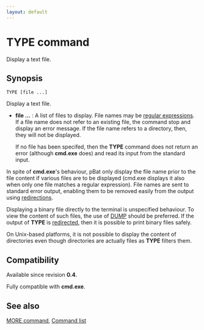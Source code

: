 ```yaml
---
layout: default
---
```

# TYPE command

Display a text file.

## Synopsis

    TYPE [file ...]

Display a text file.

* **file ...** : A list of files to display. File names may be [regular 
  expressions](spec/regexp). If a file name does not refer to an existing 
  file, the command stop and display an error message. If the file name refers 
  to a directory, then, they will not be displayed.

  If no file has been specifed, then the **TYPE** command does not return an 
  error \(although **cmd.exe** does\) and read its input from the standard 
  input.

In spite of **cmd.exe**'s behaviour, pBat only display the file name prior to 
the file content if various files are to be displayed \(cmd.exe displays it 
also when only one file matches a regular expression\). File names are sent to 
standard error output, enabling them to be removed easily from the output 
using [redirections](spec/red).

Displaying a binary file directly to the terminal is unspecified behaviour. To 
view the content of such files, the use of [DUMP](dump) should be preferred. 
If the output of **TYPE** is [redirected](spec/red), then it is possible to 
print binary files safely.

On Unix-based platforms, it is not possible to display the content of 
directories even though directories are actually files as **TYPE** filters 
them.

## Compatibility

Available since revision **0.4**.

Fully compatible with **cmd.exe**.

## See also

[MORE command](more), [Command list](commands) 

